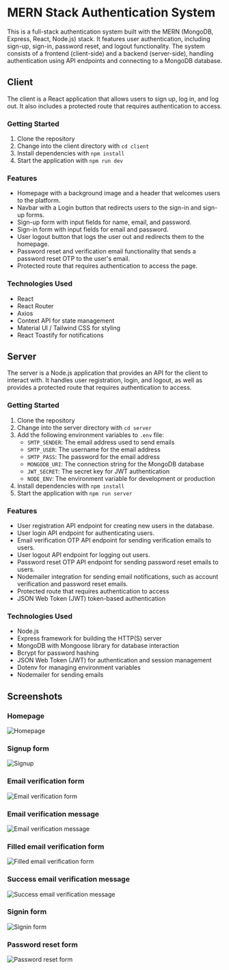 # MERN Stack Authentication System

This is a full-stack authentication system built with the MERN (MongoDB, Express, React, Node.js) stack. It features user authentication, including sign-up, sign-in, password reset, and logout functionality. The system consists of a frontend (client-side) and a backend (server-side), handling authentication using API endpoints and connecting to a MongoDB database.


## Client

The client is a React application that allows users to sign up, log in, and log out. It also includes a protected route that requires authentication to access.

### Getting Started

1. Clone the repository
2. Change into the client directory with `cd client`
3. Install dependencies with `npm install`
4. Start the application with `npm run dev`

### Features

* Homepage with a background image and a header that welcomes users to the platform.
* Navbar with a Login button that redirects users to the sign-in and sign-up forms. 
* Sign-up form with input fields for name, email, and password.
* Sign-in form with input fields for email and password.
* User logout button that logs the user out and redirects them to the homepage.
* Password reset and verification email functionality that sends a password reset OTP to the user's email.
* Protected route that requires authentication to access the page.

### Technologies Used

* React
* React Router
* Axios
* Context API for state management
* Material UI / Tailwind CSS for styling
* React Toastify for notifications

## Server

The server is a Node.js application that provides an API for the client to interact with. It handles user registration, login, and logout, as well as provides a protected route that requires authentication to access.

### Getting Started

1. Clone the repository
2. Change into the server directory with `cd server`
3. Add the following environment variables to `.env` file:
    - `SMTP_SENDER`: The email address used to send emails
    - `SMTP_USER`: The username for the email address
    - `SMTP_PASS`: The password for the email address
    - `MONGODB_URI`: The connection string for the MongoDB database
    - `JWT_SECRET`: The secret key for JWT authentication
    - `NODE_ENV`: The environment variable for development or production
3. Install dependencies with `npm install`
4. Start the application with `npm run server`

### Features

* User registration API endpoint for creating new users in the database.  
* User login API endpoint for authenticating users.
* Email verification OTP API endpoint for sending verification emails to users.
* User logout API endpoint for logging out users.
* Password reset OTP API endpoint for sending password reset emails to users.
* Nodemailer integration for sending email notifications, such as account verification and password reset emails.
* Protected route that requires authentication to access
* JSON Web Token (JWT) token-based authentication

### Technologies Used

* Node.js
* Express framework for building the HTTP(S) server 
* MongoDB with Mongoose library for database interaction 
* Bcrypt for password hashing
* JSON Web Token (JWT) for authentication and session management
* Dotenv for managing environment variables 
* Nodemailer for sending emails

## Screenshots

### Homepage

![Homepage](./screenshots/Homepage.png)

### Signup form

![Signup](./screenshots/signup-form.png)

### Email verification form

![Email verification form](./screenshots/Email-verification-form.png)

### Email verification message

![Email verification message](./screenshots/Email-verification-message.png)

### Filled email verification form

![Filled email verification form](./screenshots/Filled-email-verification-form.png)

### Success email verification message

![Success email verification message](./screenshots/Successfull-email-verification-notification.png)

### Signin form

![Signin form](./screenshots/Signin-form.png)

### Password reset form

![Password reset form](./screenshots/password-reset-form.png)